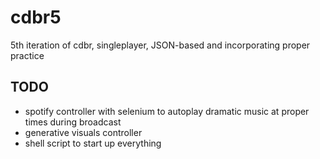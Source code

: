 # cdbr5
 5th iteration of cdbr, singleplayer, JSON-based and incorporating proper practice
## TODO
- spotify controller with selenium to autoplay dramatic music at proper times during broadcast
- generative visuals controller
- shell script to start up everything